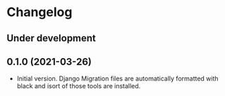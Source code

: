 # Changelog

## Under development

## 0.1.0 (2021-03-26)

* Initial version. Django Migration files are automatically formatted with
  black and isort of those tools are installed.
